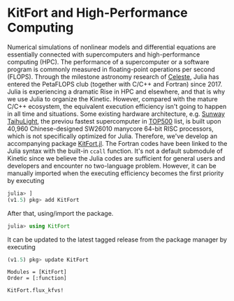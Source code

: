 # KitFort and High-Performance Computing

Numerical simulations of nonlinear models and differential equations are essentially connected with supercomputers and high-performance computing (HPC).
The performance of a supercomputer or a software program is commonly measured in floating-point operations per second (FLOPS).
Through the milestone astronomy research of [Celeste](https://juliacomputing.com/case-studies/celeste/), Julia has entered the PetaFLOPS club (together with C/C++ and Fortran) since 2017.
Julia is experiencing a dramatic Rise in HPC and elsewhere, and that is why we use Julia to organize the Kinetic.
However, compared with the mature C/C++ ecosystem, the equivalent execution efficiency isn't going to happen in all time and situations.
Some existing hardware architecture, e.g. [Sunway TaihuLight](https://en.wikipedia.org/wiki/Sunway_TaihuLight), the previou fastest supercomputer in [TOP500](https://www.top500.org/) list, is built upon 40,960 Chinese-designed SW26010 manycore 64-bit RISC processors, which is not specifically optimized for Julia.
Therefore, we've develop an accompanying package [KitFort.jl](https://github.com/vavrines/KitFort.jl).
The Fortran codes have been linked to the Julia syntax with the built-in `ccall` function.
It's not a default submodule of Kinetic since we believe the Julia codes are sufficient for general users and developers and encounter no two-language problem.
However, it can be manually imported when the executing efficiency becomes the first priority by executing
```julia
julia> ]
(v1.5) pkg> add KitFort
```
After that, using/import the package.
```julia
julia> using KitFort
```

It can be updated to the latest tagged release from the package manager by executing
```julia
(v1.5) pkg> update KitFort
```

```@autodocs
Modules = [KitFort]
Order = [:function]
```

```@docs
KitFort.flux_kfvs!
```